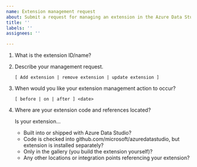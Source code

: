 ```yaml
---
name: Extension management request
about: Submit a request for managing an extension in the Azure Data Studio gallery
title: ''
labels: ''
assignees: ''

---
```


<!-- This form is for extension publishers _only_.  If you are an extension _user_, your feedback and bugs need to be reported directly to the extension publisher. The 'Help > Report Issue' dialog can assist with this. -->

1. What is the extension ID/name?

    <!-- find `extensionName` in the [extension gallery JSON file](https://github.com/microsoft/azuredatastudio/blob/release/extensions/extensionsGallery.json) -->

2. Describe your management request.

    `[ Add extension | remove extension | update extension ]`

3. When would you like your extension management action to occur?

    `[ before | on | after ] <date>`

4. Where are your extension code and references located?

    Is your extension...

    * Built into or shipped with Azure Data Studio?
    * Code is checked into github.com/microsoft/azuredatastudio, but extension is installed separately?
    * Only in the gallery (you build the extension yourself)?
    * Any other locations or integration points referencing your extension?
